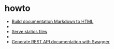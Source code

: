 # howto

- [Build documentation Markdown to HTML](DOCUMENT.md)
- 
- [Serve statics files](SERVE.md)
- 
- [Generate REST API documentation with Swagger](SWAGGER.md)
